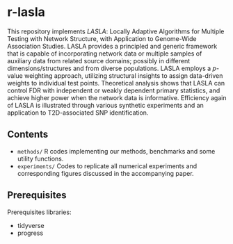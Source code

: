 # r-lasla
This repository implements *LASLA*: Locally Adaptive Algorithms for Multiple Testing with Network Structure, with Application to Genome-Wide Association Studies. 
LASLA provides a principled and generic framework that is capable of incorporating network data or multiple samples of auxiliary data from related source domains; 
possibly in different dimensions/structures and from diverse populations. 
LASLA employs a $p$-value weighting approach, utilizing structural insights to assign data-driven weights to individual test points. 
Theoretical analysis shows that LASLA can control FDR with independent or weakly dependent primary statistics, and achieve higher power when the network data is informative.
Efficiency again of LASLA is illustrated through various synthetic experiments and an application to T2D-associated SNP identification.

## Contents

 - `methods/` R codes implementing our methods, benchmarks and some utility functions.
 - `experiments/` Codes to replicate all numerical experiments and corresponding figures discussed in the accompanying paper.
  
  
    
## Prerequisites

Prerequisites libraries:
 - tidyverse
 - progress
